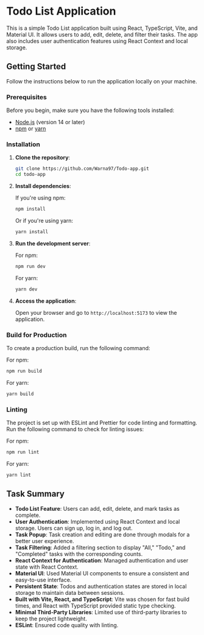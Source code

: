 # Todo List Application

This is a simple Todo List application built using React, TypeScript, Vite, and Material UI. It allows users to add, edit, delete, and filter their tasks. The app also includes user authentication features using React Context and local storage.

## Getting Started

Follow the instructions below to run the application locally on your machine.

### Prerequisites

Before you begin, make sure you have the following tools installed:

- [Node.js](https://nodejs.org/) (version 14 or later)
- [npm](https://www.npmjs.com/) or [yarn](https://yarnpkg.com/)

### Installation

1. **Clone the repository**:

   ```bash
   git clone https://github.com/Warna97/Todo-app.git
   cd todo-app
    ```

2. **Install dependencies**:

   If you're using npm:

   ```bash
   npm install
   ```

   Or if you're using yarn:

   ```bash
   yarn install
   ```

3. **Run the development server**:

   For npm:

   ```bash
   npm run dev
   ```

   For yarn:

   ```bash
   yarn dev
   ```

4. **Access the application**:

   Open your browser and go to `http://localhost:5173` to view the application.

### Build for Production

To create a production build, run the following command:

For npm:

```bash
npm run build
```

For yarn:

```bash
yarn build
```

### Linting

The project is set up with ESLint and Prettier for code linting and formatting. Run the following command to check for linting issues:

For npm:

```bash
npm run lint
```

For yarn:

```bash
yarn lint
```

## Task Summary

- **Todo List Feature**: Users can add, edit, delete, and mark tasks as complete.
- **User Authentication**: Implemented using React Context and local storage. Users can sign up, log in, and log out.
- **Task Popup**: Task creation and editing are done through modals for a better user experience.
- **Task Filtering**: Added a filtering section to display "All," "Todo," and "Completed" tasks with the corresponding counts.
- **React Context for Authentication**: Managed authentication and user state with React Context.
- **Material UI**: Used Material UI components to ensure a consistent and easy-to-use interface.
- **Persistent State**: Todos and authentication states are stored in local storage to maintain data between sessions.
- **Built with Vite, React, and TypeScript**: Vite was chosen for fast build times, and React with TypeScript provided static type checking.
- **Minimal Third-Party Libraries**: Limited use of third-party libraries to keep the project lightweight.
- **ESLint**: Ensured code quality with linting.
